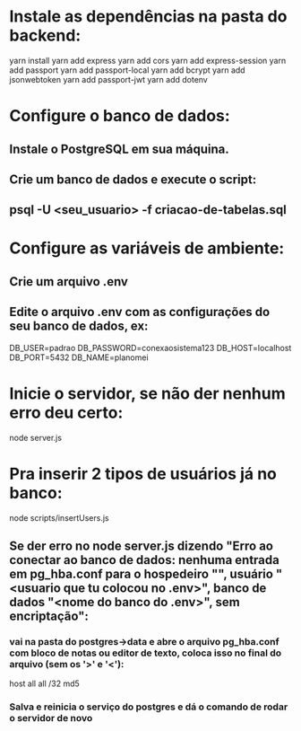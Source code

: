 # Instale as dependências na pasta do backend:
yarn install
yarn add express
yarn add cors
yarn add express-session
yarn add passport
yarn add passport-local
yarn add bcrypt
yarn add jsonwebtoken
yarn add passport-jwt
yarn add dotenv

# Configure o banco de dados:
## Instale o PostgreSQL em sua máquina.
## Crie um banco de dados e execute o script:
## psql -U <seu_usuario> -f criacao-de-tabelas.sql

# Configure as variáveis de ambiente:
## Crie um arquivo .env
## Edite o arquivo .env com as configurações do seu banco de dados, ex:
DB_USER=padrao
DB_PASSWORD=conexaosistema123
DB_HOST=localhost
DB_PORT=5432
DB_NAME=planomei

# Inicie o servidor, se não der nenhum erro deu certo:
node server.js

# Pra inserir 2 tipos de usuários já no banco:
node scripts/insertUsers.js

## Se der erro no node server.js dizendo "Erro ao conectar ao banco de dados: nenhuma entrada em pg_hba.conf para o hospedeiro "<seu ip v4>", usuário "<usuario que tu colocou no .env>", banco de dados "<nome do banco do .env>", sem encriptação":
### vai na pasta do postgres->data e abre o arquivo pg_hba.conf com bloco de notas ou editor de texto, coloca isso no final do arquivo (sem os '>' e '<'): 
host    all             all             <seu ip v4>/32          md5
### Salva e reinicia o serviço do postgres e dá o comando de rodar o servidor de novo

